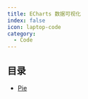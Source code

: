 ```yaml
---
title: ECharts 数据可视化
index: false
icon: laptop-code
category:
  - Code
---
```

## 目录
- [Pie](pieChart.md)
